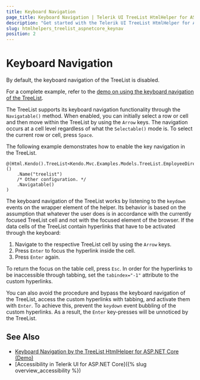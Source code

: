 ```yaml
---
title: Keyboard Navigation
page_title: Keyboard Navigation | Telerik UI TreeList HtmlHelper for ASP.NET Core
description: "Get started with the Telerik UI TreeList HtmlHelper for ASP.NET Core and learn about the accessibility support it provides through its keyboard navigation functionality."
slug: htmlhelpers_treelist_aspnetcore_keynav
position: 2
---
```


# Keyboard Navigation

By default, the keyboard navigation of the TreeList is disabled.

For a complete example, refer to the [demo on using the keyboard navigation of the TreeList](https://demos.telerik.com/aspnet-core/treelist/keyboard-navigation).  

The TreeList supports its keyboard navigation functionality through the `Navigatable()` method. When enabled, you can initially select a row or cell and then move within the TreeList by using the `Arrow` keys. The navigation occurs at a cell level regardless of what the `Selectable()` mode is. To select the current row or cell, press `Space`.

The following example demonstrates how to enable the key navigation in the TreeList.

    @(Html.Kendo().TreeList<Kendo.Mvc.Examples.Models.TreeList.EmployeeDirectoryModel>()
        .Name("treelist")
        /* Other configuration. */
        .Navigatable()
    )

The keyboard navigation of the TreeList works by listening to the `keydown` events on the wrapper element of the helper. Its behavior is based on the assumption that whatever the user does is in accordance with the currently focused TreeList cell and not with the focused element of the browser. If the data cells of the TreeList contain hyperlinks that have to be activated through the keyboard:

1. Navigate to the respective TreeList cell by using the `Arrow` keys.
1. Press `Enter` to focus the hyperlink inside the cell.
1. Press `Enter` again.

To return the focus on the table cell, press `Esc`. In order for the hyperlinks to be inaccessible through tabbing, set the `tabindex="-1"` attribute to the custom hyperlinks.

You can also avoid the procedure and bypass the keyboard navigation of the TreeList, access the custom hyperlinks with tabbing, and activate them with `Enter`. To achieve this, prevent the `keydown` event bubbling of the custom hyperlinks. As a result, the `Enter` key-presses will be unnoticed by the TreeList.

## See Also

* [Keyboard Navigation by the TreeList HtmlHelper for ASP.NET Core (Demo)](https://demos.telerik.com/aspnet-core/treelist/keyboard-navigation)
* [Accessibility in Telerik UI for ASP.NET Core]({% slug overview_accessibility %})
